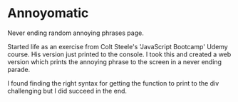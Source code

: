 # Annoyomatic
Never ending random annoying phrases page. 

Started life as an exercise from Colt Steele's 'JavaScript Bootcamp' Udemy course. His version just printed to the console.
I took this and created a web version which prints the annoying phrase to the screen in a never ending parade.

I found finding the right syntax for getting the function to print to the div challenging but I did succeed in the end.
